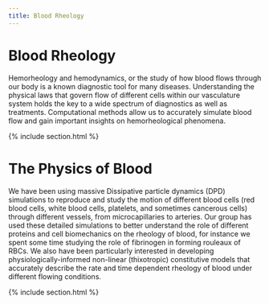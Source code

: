 ```yaml
---
title: Blood Rheology
---
```


# <i class="fas blood"></i>Blood Rheology


Hemorheology and hemodynamics, or the study of how blood flows through our body is a known diagnostic tool for many diseases. Understanding the physical laws that govern flow of different cells within our vasculature system holds the key to a wide spectrum of diagnostics as well as treatments. Computational methods allow us to accurately simulate blood flow and gain important insights on hemorheological phenomena. 


{% include section.html %}

# The Physics of Blood


We have been using massive Dissipative particle dynamics (DPD) simulations to reproduce and study the motion of different blood cells (red blood cells, white blood cells, platelets, and sometimes cancerous cells) through different vessels, from microcapillaries to arteries. Our group has used these detailed simulations to better understand the role of different proteins and cell biomechanics on the rheology of blood, for instance we spent some time studying the role of fibrinogen in forming rouleaux of RBCs. We also have been particularly interested in developing physiologically-informed non-linear (thixotropic) constitutive models that accurately describe the rate and time dependent rheology of blood under different flowing conditions. 

{% include section.html %}
